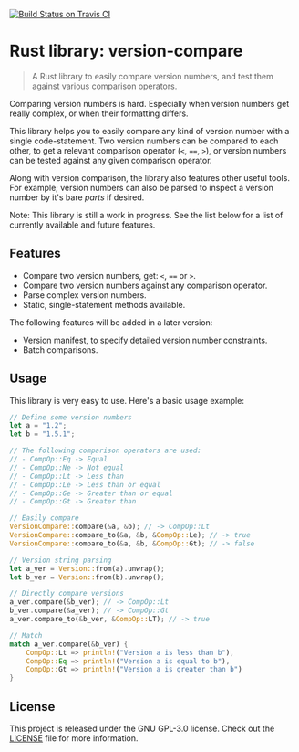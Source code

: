 [![Build Status on Travis CI](https://travis-ci.org/timvisee/version-compare.svg?branch=master)](https://travis-ci.org/timvisee/version-compare)

# Rust library: version-compare
> A Rust library to easily compare version numbers, and test them against various comparison operators.

Comparing version numbers is hard. Especially when version numbers get really complex,
or when their formatting differs. 

This library helps you to easily compare any kind of version number with a single code-statement.
Two version numbers can be compared to each other, to get a relevant comparison operator (`<`, `==`, `>`),
or version numbers can be tested against any given comparison operator.

Along with version comparison, the library also features other useful tools.
For example; version numbers can also be parsed to inspect a version number by it's bare _parts_ if desired.

Note: This library is still a work in progress.
See the list below for a list of currently available and future features.

## Features
* Compare two version numbers, get: `<`, `==` or `>`.
* Compare two version numbers against any comparison operator.
* Parse complex version numbers.
* Static, single-statement methods available.

The following features will be added in a later version:
* Version manifest, to specify detailed version number constraints.
* Batch comparisons.

## Usage
This library is very easy to use. Here's a basic usage example:

```rust
// Define some version numbers
let a = "1.2";
let b = "1.5.1";

// The following comparison operators are used:
// - CompOp::Eq -> Equal
// - CompOp::Ne -> Not equal
// - CompOp::Lt -> Less than
// - CompOp::Le -> Less than or equal
// - CompOp::Ge -> Greater than or equal
// - CompOp::Gt -> Greater than

// Easily compare
VersionCompare::compare(&a, &b); // -> CompOp::Lt
VersionCompare::compare_to(&a, &b, &CompOp::Le); // -> true
VersionCompare::compare_to(&a, &b, &CompOp::Gt); // -> false

// Version string parsing
let a_ver = Version::from(a).unwrap();
let b_ver = Version::from(b).unwrap();

// Directly compare versions
a_ver.compare(&b_ver); // -> CompOp::Lt
b_ver.compare(&a_ver); // -> CompOp::Gt
a_ver.compare_to(&b_ver, &CompOp::LT); // -> true

// Match
match a_ver.compare(&b_ver) {
    CompOp::Lt => println!("Version a is less than b"),
    CompOp::Eq => println!("Version a is equal to b"),
    CompOp::Gt => println!("Version a is greater than b")
}
```

## License
This project is released under the GNU GPL-3.0 license. Check out the [LICENSE](LICENSE) file for more information.